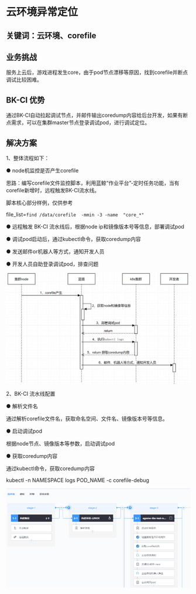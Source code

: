 # 云环境异常定位


## 关键词：云环境、corefile

## 业务挑战

服务上云后，游戏进程发生core，由于pod节点漂移等原因，找到corefile并断点调试比较困难。

## BK-CI 优势

通过BK-CI自动拉起调试节点，并邮件输出coredump内容给后台开发，如果有断点需求，可以在集群master节点登录调试pod，进行调试定位。

## 解决方案

1、整体流程如下：

● node机监控是否产生corefile

思路：编写corefile文件监控脚本，利用蓝鲸“作业平台”-定时任务功能，当有corefile新增时，远程触发BK-CI流水线。

脚本核心部分样例，仅供参考

file_list=`find /data/corefile  -mmin -3 -name  "core_*"`

● 远程触发 BK-CI 流水线后，根据node ip和镜像版本号等信息，部署调试pod

● 调试pod启动后，通过kubectl命令，获取coredump内容

● 发送邮件or机器人等方式，通知开发人员

● 开发人员自助登录调试pod，排查问题

![&#x56FE;1](../../../assets/scene-Cloud-anomaly-location-a.png)

2、BK-CI 流水线配置

● 解析文件名

通过解析corefile文件名，获取命名空间、文件名、镜像版本号等信息。

● 启动调试pod

根据node节点、镜像版本等参数，启动调试pod

● 获取coredump内容

通过kubectl命令，获取coredump内容

kubectl -n NAMESPACE logs POD_NAME -c corefile-debug

![&#x56FE;1](../../../assets/scene-Cloud-anomaly-location-b.png)


